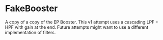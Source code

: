 # FakeBooster
A copy of a copy of the EP Booster. This v1 attempt uses a cascading LPF + HPF with gain at the end. Future attempts might want to use a different implementation of filters.
